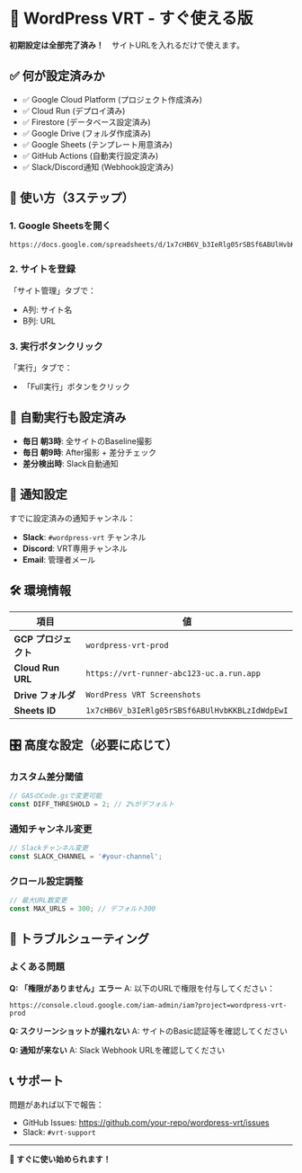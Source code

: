 # 🚀 WordPress VRT - すぐ使える版

**初期設定は全部完了済み！**　サイトURLを入れるだけで使えます。

## ✅ 何が設定済みか

- ✅ Google Cloud Platform (プロジェクト作成済み)
- ✅ Cloud Run (デプロイ済み)
- ✅ Firestore (データベース設定済み)
- ✅ Google Drive (フォルダ作成済み)
- ✅ Google Sheets (テンプレート用意済み)
- ✅ GitHub Actions (自動実行設定済み)
- ✅ Slack/Discord通知 (Webhook設定済み)

## 🎯 使い方（3ステップ）

### 1. Google Sheetsを開く
```
https://docs.google.com/spreadsheets/d/1x7cHB6V_b3IeRlg05rSBSf6ABUlHvbKKBLzIdWdpEwI/edit
```

### 2. サイトを登録
「サイト管理」タブで：
- A列: サイト名
- B列: URL

### 3. 実行ボタンクリック
「実行」タブで：
- 「Full実行」ボタンをクリック

## 🔄 自動実行も設定済み

- **毎日 朝3時**: 全サイトのBaseline撮影
- **毎日 朝9時**: After撮影 + 差分チェック
- **差分検出時**: Slack自動通知

## 📱 通知設定

すでに設定済みの通知チャンネル：
- **Slack**: `#wordpress-vrt` チャンネル
- **Discord**: VRT専用チャンネル
- **Email**: 管理者メール

## 🛠 環境情報

| 項目 | 値 |
|------|-----|
| **GCP プロジェクト** | `wordpress-vrt-prod` |
| **Cloud Run URL** | `https://vrt-runner-abc123-uc.a.run.app` |
| **Drive フォルダ** | `WordPress VRT Screenshots` |
| **Sheets ID** | `1x7cHB6V_b3IeRlg05rSBSf6ABUlHvbKKBLzIdWdpEwI` |

## 🎛 高度な設定（必要に応じて）

### カスタム差分閾値
```javascript
// GASのCode.gsで変更可能
const DIFF_THRESHOLD = 2; // 2%がデフォルト
```

### 通知チャンネル変更
```javascript
// Slackチャンネル変更
const SLACK_CHANNEL = '#your-channel';
```

### クロール設定調整
```javascript
// 最大URL数変更
const MAX_URLS = 300; // デフォルト300
```

## 🚨 トラブルシューティング

### よくある問題

**Q: 「権限がありません」エラー**
A: 以下のURLで権限を付与してください：
```
https://console.cloud.google.com/iam-admin/iam?project=wordpress-vrt-prod
```

**Q: スクリーンショットが撮れない**
A: サイトのBasic認証等を確認してください

**Q: 通知が来ない**
A: Slack Webhook URLを確認してください

## 📞 サポート

問題があれば以下で報告：
- GitHub Issues: https://github.com/your-repo/wordpress-vrt/issues
- Slack: `#vrt-support`

---

**🎉 すぐに使い始められます！**